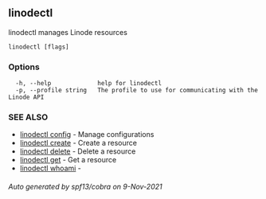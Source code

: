## linodectl

linodectl manages Linode resources

```
linodectl [flags]
```

### Options

```
  -h, --help             help for linodectl
  -p, --profile string   The profile to use for communicating with the Linode API
```

### SEE ALSO

* [linodectl config](linodectl_config.md)	 - Manage configurations
* [linodectl create](linodectl_create.md)	 - Create a resource
* [linodectl delete](linodectl_delete.md)	 - Delete a resource
* [linodectl get](linodectl_get.md)	 - Get a resource
* [linodectl whoami](linodectl_whoami.md)	 - 

###### Auto generated by spf13/cobra on 9-Nov-2021
